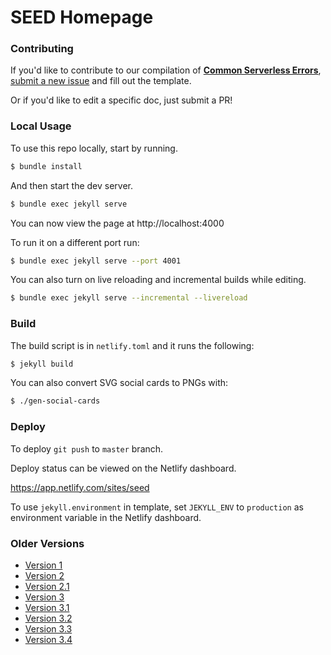 # SEED Homepage


### Contributing

If you'd like to contribute to our compilation of [**Common Serverless Errors**](https://seed.run/docs/serverless-errors/), [submit a new issue](https://github.com/seed-run/homepage/issues/new?assignees=jayair&labels=enhancement&template=common-serverless-errors.md&title=%5BSLS+ERR%5D) and fill out the template.

Or if you'd like to edit a specific doc, just submit a PR!


### Local Usage

To use this repo locally, start by running.

``` bash
$ bundle install
```

And then start the dev server.

``` bash
$ bundle exec jekyll serve
```

You can now view the page at http://localhost:4000

To run it on a different port run:

``` bash
$ bundle exec jekyll serve --port 4001
```

You can also turn on live reloading and incremental builds while editing.

``` bash
$ bundle exec jekyll serve --incremental --livereload
```

### Build

The build script is in `netlify.toml` and it runs the following:

``` sh
$ jekyll build
```

You can also convert SVG social cards to PNGs with:

``` sh
$ ./gen-social-cards
```


### Deploy

To deploy `git push` to `master` branch.

Deploy status can be viewed on the Netlify dashboard.

https://app.netlify.com/sites/seed

To use `jekyll.environment` in template, set `JEKYLL_ENV` to `production` as environment variable in the Netlify dashboard.

### Older Versions

- [Version 1](https://version1--seed.netlify.com/)
- [Version 2](https://version2--seed.netlify.com/)
- [Version 2.1](https://version2-1--seed.netlify.com/)
- [Version 3](https://version3--seed.netlify.com/)
- [Version 3.1](https://version3-1--seed.netlify.com)
- [Version 3.2](https://version3-2--seed.netlify.com)
- [Version 3.3](https://version3-3--seed.netlify.com)
- [Version 3.4](https://version3-4--seed.netlify.com)
